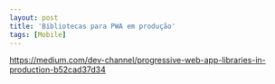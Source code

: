 ```yaml
---
layout: post
title: 'Bibliotecas para PWA em produção'
tags: [Mobile]
---
```


<https://medium.com/dev-channel/progressive-web-app-libraries-in-production-b52cad37d34>
